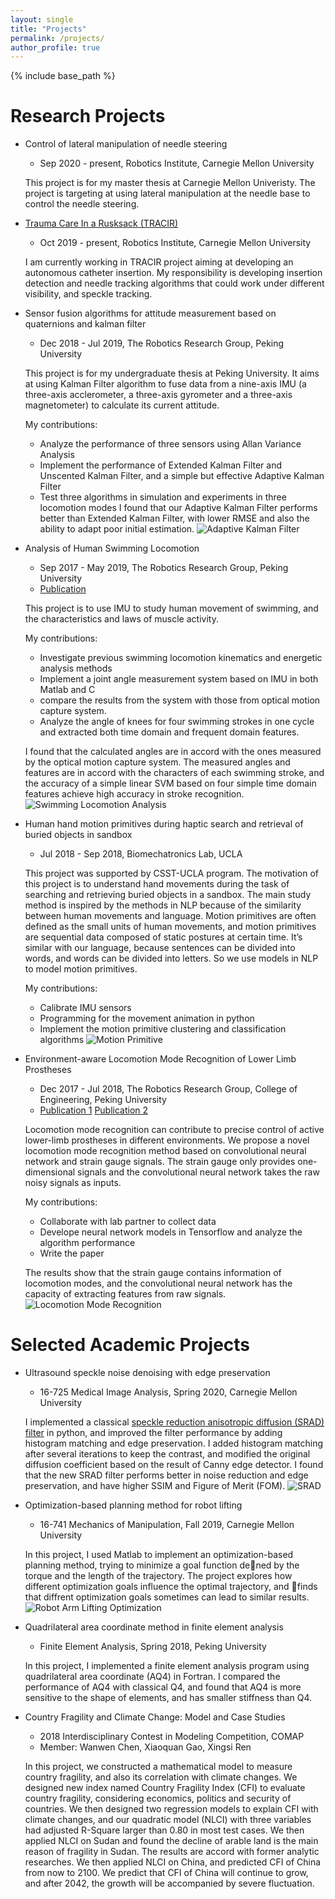 ```yaml
---
layout: single
title: "Projects"
permalink: /projects/
author_profile: true
---
```


{% include base_path %}

Research Projects
======
* Control of lateral manipulation of needle steering
    * Sep 2020 - present, Robotics Institute, Carnegie Mellon University

    This project is for my master thesis at Carnegie Mellon Univeristy. The project is targeting at using lateral manipulation at the needle base to control the needle steering. 

* [Trauma Care In a Rusksack (TRACIR)](https://www.cmu.edu/news/stories/archives/2019/may/trauma-care-system.html)
    * Oct 2019 - present, Robotics Institute, Carnegie Mellon University

    I am currently working in TRACIR project aiming at developing an autonomous catheter insertion. My responsibility is developing insertion detection and needle tracking algorithms that could work under different visibility, and speckle tracking. 

* Sensor fusion algorithms for attitude measurement based on quaternions and kalman filter
    * Dec 2018 - Jul 2019, The Robotics Research Group, Peking University

    This project is for my undergraduate thesis at Peking University. It aims at using Kalman Filter algorithm to fuse data from a nine-axis IMU (a three-axis acclerometer, a three-axis gyrometer and a three-axis magnetometer) to calculate its current attitude. 

    My contributions:

    - Analyze the performance of three sensors using Allan Variance Analysis
    - Implement the performance of Extended Kalman Filter and Unscented Kalman Filter, and a simple but effective Adaptive Kalman Filter
    - Test three algorithms in simulation and experiments in three locomotion modes
    I found that our Adaptive Kalman Filter performs better than Extended Kalman Filter, with lower RMSE and also the ability to adapt poor initial estimation.
    ![Adaptive Kalman Filter](https://aliciachenw.github.io/images/project-akf.png)

* Analysis of Human Swimming Locomotion
    * Sep 2017 - May 2019, The Robotics Research Group, Peking University
    * [Publication](https://aliciachenw.github.io/publication/2020-05-08)

    This project is to use IMU to study human movement of swimming, and the characteristics and laws of muscle activity. 
    
    My contributions:
    
    - Investigate previous swimming locomotion kinematics and energetic analysis methods
    - Implement a joint angle measurement system based on IMU in both Matlab and C
    - compare the results from the system with those from optical motion capture system. 
    - Analyze the angle of knees for four swimming strokes in one cycle and extracted both time domain and frequent domain features.
    
    I found that the calculated angles are in accord with the ones measured by the optical motion capture system. The measured angles and features are in accord with the characters of each swimming stroke, and the accuracy of a simple linear SVM based on four simple time domain features achieve high accuracy in stroke recognition. 
    ![Swimming Locomotion Analysis](https://aliciachenw.github.io/images/project-imu-swimming.png)

* Human hand motion primitives during haptic search and retrieval of buried objects in sandbox
    * Jul 2018 - Sep 2018, Biomechatronics Lab, UCLA

    This project was supported by CSST-UCLA program. The motivation of this project is to understand hand movements during the task of searching and retrieving buried objects in a sandbox. The main study method is inspired by the methods in NLP because of the similarity between human movements and language. Motion primitives are often defined as the small units of human movements, and motion primitives are sequential data composed of static postures at certain time. It’s similar with our language, because sentences can be divided into words, and words can be divided into letters. So we use models in NLP to model motion primitives.
    
    My contributions:
	
    - Calibrate IMU sensors
    - Programming for the movement animation in python
    - Implement the motion primitive clustering and classification algorithms
	![Motion Primitive](https://aliciachenw.github.io/images/project-motion-primitive.png)

* Environment-aware Locomotion Mode Recognition of Lower Limb Prostheses
	* Dec 2017 - Jul 2018, The Robotics Research Group, College of Engineering, Peking University
	* [Publication 1](https://aliciachenw.github.io/publication/2019-01-24) [Publication 2](https://aliciachenw.github.io/publication/2018-10-25)

	Locomotion mode recognition can contribute to precise control of active lower-limb prostheses in different environments. We propose a novel locomotion mode recognition method based on convolutional neural network and strain gauge signals. The strain gauge only provides one-dimensional signals and the convolutional neural network takes the raw noisy signals as inputs.
	
    My contributions:
    
    - Collaborate with lab partner to collect data
    - Develope neural network models in Tensorflow and analyze the algorithm performance
    - Write the paper
    
    The results show that the strain gauge contains information of locomotion modes, and the convolutional neural network has the capacity of extracting features from raw signals.
    ![Locomotion Mode Recognition](https://aliciachenw.github.io/images/project-cnn-prothesis.png)

Selected Academic Projects
======
* Ultrasound speckle noise denoising with edge preservation
    * 16-725 Medical Image Analysis, Spring 2020, Carnegie Mellon University

    I implemented a classical [speckle reduction anisotropic diffusion (SRAD) filter](https://ieeexplore.ieee.org/abstract/document/1097762?casa_token=jbr0XBjReUoAAAAA:5VSU6ZPp58SCIlTv2tpWco_Ndtaow_l0-FWyvjgZ7Lzfip2TYSmHQ6EPOTHoSGJbWGYg7MxO)  in python, and improved the filter performance by adding histogram matching and edge preservation. I added histogram matching after several iterations to keep the contrast, and modified the original diffusion coefficient based on the result of Canny edge detector. I found that the new SRAD filter performs better in noise reduction and edge preservation, and have higher SSIM and Figure of Merit (FOM).
    ![SRAD](https://aliciachenw.github.io/images/project-SRAD.png)


* Optimization-based planning method for robot lifting
    * 16-741 Mechanics of Manipulation, Fall 2019, Carnegie Mellon University

    In this project, I used Matlab to implement an optimization-based planning method, trying to minimize a goal function dened by the torque and the length of the trajectory. The project explores how different optimization goals influence the optimal trajectory, and finds that diffrent optimization goals sometimes can lead to similar results.
    ![Robot Arm Lifting Optimization](https://aliciachenw.github.io/images/project-lifting-optimization.png)

* Quadrilateral area coordinate method in finite element analysis
    * Finite Element Analysis, Spring 2018, Peking University

    In this project, I implemented a finite element analysis program using quadrilateral area coordinate (AQ4) in Fortran. I compared the performance of AQ4 with classical Q4, and found that AQ4 is more sensitive to the shape of elements, and has smaller stiffness than Q4.
    

* Country Fragility and Climate Change: Model and Case Studies
    * 2018 Interdisciplinary Contest in Modeling Competition, COMAP
    * Member: Wanwen Chen, Xiaoquan Gao, Xingsi Ren

    In this project, we constructed a mathematical model to measure country fragility, and also its correlation with climate changes. We designed new index named Country Fragility Index (CFI) to evaluate country fragility, considering economics, politics and security of countries. We then designed two regression models to explain CFI with climate changes, and our quadratic model (NLCI) with three variables had adjusted R-Square larger than 0.80 in most test cases. We then applied NLCI on Sudan and found the decline of arable land is the main reason of fragility in Sudan. The results are accord with former analytic researches. We then applied NLCI on China, and predicted CFI of China from now to 2100. We predict that CFI of China will continue to grow, and after 2042, the growth will be accompanied by severe fluctuation. 
    <!-- ![ICM](https://aliciachenw.github.io/images/project-ICM-2018.png) -->